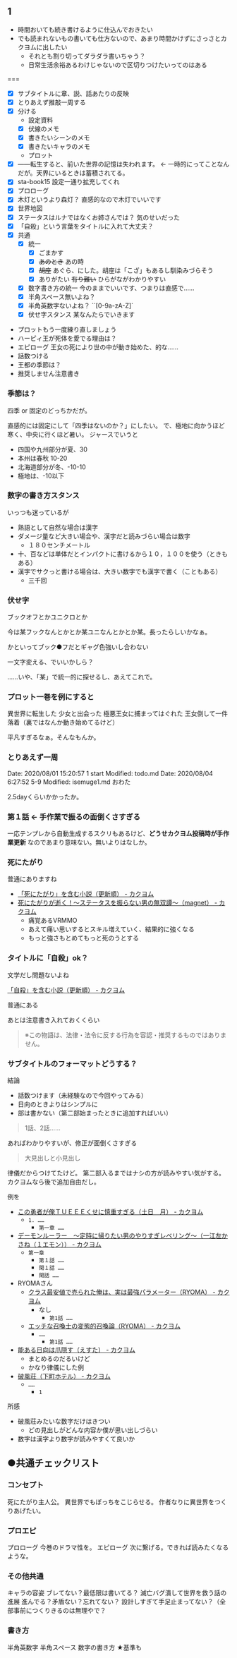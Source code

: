 
## 1
- 時間おいても続き書けるように仕込んでおきたい
- でも読まれないもの書いても仕方ないので、あまり時間かけずにさっさとカクヨムに出したい
    - それとも割り切ってダラダラ書いちゃう？
    - 日常生活余裕あるわけじゃないので区切りつけたいってのはある

===

- [x] サブタイトルに章、説、話あたりの反映
- [x] とりあえず推敲一周する
- [x] 分ける
    - 設定資料
    - [x] 伏線のメモ
    - [x] 書きたいシーンのメモ
    - [x] 書きたいキャラのメモ
    - プロット
- [x] ――転生すると、前いた世界の記憶は失われます。 ← 一時的にってことなんだが。天界にいるときは蓄積されてる。
- [x] sta-book15 設定一通り拡充してくれ
- [x] プロローグ
- [x] 木灯というより森灯？ 直感的なので木灯でいいです
- [x] 世界地図
- [x] ステータスはルナではなくお姉さんでは？ 気のせいだった
- [x] 「自殺」という言葉をタイトルに入れて大丈夫？
- [x] 共通
    - [x] 統一
        - [x] ごまかす
        - [x] ~~あのとき~~ あの時
        - [x] ~~胡座~~ あぐら、にした。胡座は「こざ」もあるし馴染みづらそう
        - [x] ありがたい ~~有り難い~~ ひらがながわかりやすい
    - [x] 数字書き方の統一 今のままでいいです、つまりは直感で……
    - [x] 半角スペース無いよね？
    - [x] 半角英数字ないよね？ ``[0-9a-zA-Z]`
    - [x] 伏せ字スタンス 某なんたらでいきます
- プロットもう一度練り直しましょう
- ハーピィ王が死体を愛でる理由は？
- エピローグ 王女の死により世の中が動き始めた、的な……
- 話数つける
- 王都の季節は？
- 推奨しません注意書き

### 季節は？
四季 or 固定のどっちかだが。

直感的には固定にして「四季はないのか？」にしたい。
で、極地に向かうほど寒く、中央に行くほど暑い。
ジャースでいうと

- 四国や九州部分が夏、30
- 本州は春秋 10-20
- 北海道部分が冬、-10-10
- 極地は、-10以下

### 数字の書き方スタンス
いっつも迷っているが

- 熟語として自然な場合は漢字
- ダメージ量など大きい場合や、漢字だと読みづらい場合は数字
    - １８０センチメートル
- 十、百などは単体だとインパクトに書けるから１０，１００を使う（ときもある）
- 漢字でサクっと書ける場合は、大きい数字でも漢字で書く（こともある）
    - 三千回

### 伏せ字
ブックオフとかユニクロとか

今は某フックなんとかとか某ユニなんとかとか某。長ったらしいかなぁ。

かといってブック●フだとギャグ色強いし合わない

一文字変える、でいいかしら？

……いや、「某」で統一的に探せるし、あえてこれで。

### プロット一巻を例にすると
異世界に転生した
少女と出会った
極悪王女に捕まってはぐれた
王女倒して一件落着（裏ではなんか動き始めてるけど）

平凡すぎるなぁ。そんなもんか。

### とりあえず一周
Date: 2020/08/01 15:20:57 1 start Modified: todo.md
Date: 2020/08/04 6:27:52  5-9 Modified: isemuge1.md おわた

2.5dayくらいかかったか。

### 第１話 ← 手作業で振るの面倒くさすぎる
一応テンプレから自動生成するスクリもあるけど、**どうせカクヨム投稿時が手作業更新** なのであまり意味ない。無いよりはなしか。

### 死にたがり
普通にありますね

- [「死にたがり」を含む小説（更新順） - カクヨム](https://kakuyomu.jp/search?q=%E6%AD%BB%E3%81%AB%E3%81%9F%E3%81%8C%E3%82%8A)
- [死にたがりが逝く！〜ステータスを振らない男の無双譚〜（magnet） - カクヨム](https://kakuyomu.jp/works/1177354054894423487)
    - 痛覚あるVRMMO
    - あえて痛い思いするとスキル増えていく、結果的に強くなる
    - もっと強さもとめてもっと死のうとする

### タイトルに「自殺」ok？
文学だし問題ないよね

[「自殺」を含む小説（更新順） - カクヨム](https://kakuyomu.jp/search?q=%E8%87%AA%E6%AE%BA)

普通にある

あとは注意書き入れておくくらい

> ※この物語は、法律・法令に反する行為を容認・推奨するものではありません。

### サブタイトルのフォーマットどうする？
結論

- 話数つけます（未経験なので今回やってみる）
- 日向のときよりはシンプルに
- 部は書かない（第二部始まったときに追加すればいい）

> 1話、2話……

あればわかりやすいが、修正が面倒くさすぎる

> 大見出しと小見出し

律儀だからつけてたけど。
第二部入るまではナシの方が読みやすい気がする。
カクヨムなら後で追加自由だし。

例を

- [この勇者が俺ＴＵＥＥＥくせに慎重すぎる（土日　月） - カクヨム](https://kakuyomu.jp/works/1177354054881165840)
    - `1. ……`
        - `第一章 ……`
- [デーモンルーラー　～定時に帰りたい男のやりすぎレベリング～（一江左かさね（１エモン）） - カクヨム](https://kakuyomu.jp/works/1177354054882154317)
    - `第一章`
        - `第１話 ……`
        - `閑１話 ……`
        - `閑話 ……`
- RYOMAさん
    - [クラス最安値で売られた俺は、実は最強パラメーター（RYOMA） - カクヨム](https://kakuyomu.jp/works/1177354054895904270)
        - なし
            - `第1話 ……`
    - [エッチな召喚士の変態的召喚論（RYOMA） - カクヨム](https://kakuyomu.jp/works/1177354054886310394)
        - `……`
            - `第1話 ……`
- [能ある日向は爪隠す（えすた） - カクヨム](https://kakuyomu.jp/works/1177354054886276248)
    - まとめるのだるいけど
    - かなり律儀にした例
- [破風荘（下町ホテル） - カクヨム](https://kakuyomu.jp/works/1177354054886734919)
    - `……`
        - `1`

所感

- 破風荘みたいな数字だけはきつい
    - どの見出しがどんな内容か僕が思い出しづらい
- 数字は漢字より数字が読みやすくて良いか

## ●共通チェックリスト

### コンセプト
死にたがり主人公。
異世界でもぼっちをこじらせる。
作者なりに異世界をつくりあげたい。

### プロエピ
プロローグ 今巻のドラマ性を。
エピローグ 次に繋げる。できれば読みたくなるような。

### その他共通
キャラの容姿 ブレてない？最低限は書いてる？
滅亡バグ潰して世界を救う話の進展 進んでる？矛盾ない？忘れてない？
設計しすぎて手足止まってない？（全部事前につくりきるのは無理やで？

### 書き方
半角英数字
半角スペース
数字の書き方 ★基準も
